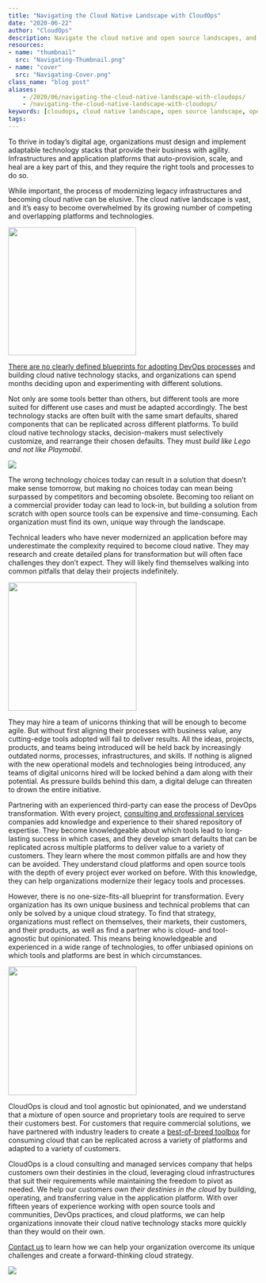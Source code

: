 ```yaml
---
title: "Navigating the Cloud Native Landscape with CloudOps"
date: "2020-06-22"
author: "CloudOps"
description: Navigate the cloud native and open source landscapes, and own your destiny in the clouds with CloudOps.
resources:
- name: "thumbnail"
  src: "Navigating-Thumbnail.png"
- name: "cover"
  src: "Navigating-Cover.png"
class_name: "blog post"
aliases:
    - /2020/06/navigating-the-cloud-native-landscape-with-cloudops/
    - /navigating-the-cloud-native-landscape-with-cloudops/
keywords: [cloudops, cloud native landscape, open source landscape, open source, cloud computing landscape, cloudverse]
tags:
---
```


<p>To thrive in today’s digital age, organizations must design and implement adaptable technology stacks that provide their business with agility. Infrastructures and application platforms that auto-provision, scale, and heal are a key part of this, and they require the right tools and processes to do so.</p>
<p>While important, the process of modernizing legacy infrastructures and becoming cloud native can be elusive. The cloud native landscape is vast, and it’s easy to become overwhelmed by its growing number of competing and overlapping platforms and technologies.&nbsp;</p>
    <div class="alignright">
        <img src="/images/blog/post/Hellscape2.jpg" width="258">
    </div>
<p><a href="https://info.cloudops.com/initiate-devops-transformation-by-assessing-culture-and-processes?utm_source=Blog%20post&utm_medium=Elastic&utm_campaign=DevOps%20Monitoring%20Online%20Workshop%20-%20April%2C%202020&utm_content=DevOps%20Transformation%20WP%20landing%20page">There are no clearly defined blueprints for adopting DevOps processes</a> and building cloud native technology stacks, and organizations can spend months deciding upon and experimenting with different solutions.</p>

<p>Not only are some tools better than others, but different tools are more suited for different use cases and must be adapted accordingly. The best technology stacks are often built with the same smart defaults, shared components that can be replicated across different platforms. To build cloud native technology stacks, decision-makers must selectively customize, and rearrange their chosen defaults. They must <em>build like Lego and not like Playmobil</em>.&nbsp;</p>
    <div class="alignright">
        <img src="/images/blog/post/Digital-Unicorns-Wanted-1.png">
    </div>
<p>The wrong technology choices today can result in a solution that doesn’t make sense tomorrow, but making no choices today can mean being surpassed by competitors and becoming obsolete. Becoming too reliant on a commercial provider today can lead to lock-in, but building a solution from scratch with open source tools can be expensive and time-consuming. Each organization must find its own, unique way through the landscape.</p><p>Technical leaders who have never modernized an application before may underestimate the complexity required to become cloud native. They may research and create detailed plans for transformation but will often face challenges they don’t expect. They will likely find themselves walking into common pitfalls that delay their projects indefinitely.</p>
    <div class="alignright">
        <img src="/images/blog/post/pasted-img-0.png" alt="" width="259">
    </div>
<p>They may hire a team of unicorns thinking that will be enough to become agile. But without first aligning their processes with business value, any cutting-edge tools adopted will fail to deliver results. All the ideas, projects, products, and teams being introduced will be held back by increasingly outdated norms, processes, infrastructures, and skills. If nothing is aligned with the new operational models and technologies being introduced, any teams of digital unicorns hired will be locked behind a dam along with their potential. As pressure builds behind this dam, a digital deluge can threaten to drown the entire initiative.</p>

<p>Partnering with an experienced third-party can ease the process of DevOps transformation. With every project, <a href="/blog/staff-augmentation-vs-project-based-services-for-devops-and-cloud-projects/">consulting and professional services</a> companies add knowledge and experience to their shared repository of expertise. They become knowledgeable about which tools lead to long-lasting success in which cases, and they develop smart defaults that can be replicated across multiple platforms to deliver value to a variety of customers. They learn where the most common pitfalls are and how they can be avoided. They understand cloud platforms and open source tools with the depth of every project ever worked on before. With this knowledge, they can help organizations modernize their legacy tools and processes.</p>

<p>However, there is no one-size-fits-all blueprint for transformation. Every organization has its own unique business and technical problems that can only be solved by a unique cloud strategy. To find that strategy, organizations must reflect on themselves, their markets, their customers, and their products, as well as find a partner who is cloud- and tool- agnostic but opinionated. This means being knowledgeable and experienced in a wide range of technologies, to offer unbiased opinions on which tools and platforms are best in which circumstances.</p>
    <div class="alignright">
        <img src="/images/blog/post/rainbowunicorns.png" width="259">
    </div>

<p>CloudOps is cloud and tool agnostic but opinionated, and we understand that a mixture of open source and proprietary tools are required to serve their customers best. For customers that require commercial solutions, we have partnered with industry leaders to create a <a href="/blog/a-best-of-breed-toolbox-for-using-cloud/">best-of-breed toolbox</a> for consuming cloud that can be replicated across a variety of platforms and adapted to a variety of customers.</p>

<p>CloudOps is a cloud consulting and managed services company that helps customers own their destinies in the cloud, leveraging cloud infrastructures that suit their requirements while maintaining the freedom to pivot as needed. We help our customers <em>own their destinies in the cloud </em>by building, operating, and transferring value in the application platform. With over fifteen years of experience working with open source tools and communities, DevOps practices, and cloud platforms, we can help organizations innovate their cloud native technology stacks more quickly than they would on their own.&nbsp;</p>

<p><a href="https://www.cloudops.com/contact-us/">Contact us</a> to learn how we can help your organization overcome its unique challenges and create a forward-thinking cloud strategy.</p>

<div class="row">
    <div class="col-xl-8 offset-xl-2 col-lg-10 offset-lg-1 col-md-10 offset-md-1 col-sm-12 col-xs-12 cta-image">
      <img src="/images/blog/cta/white-paper.jpeg">
    </div>
</div>